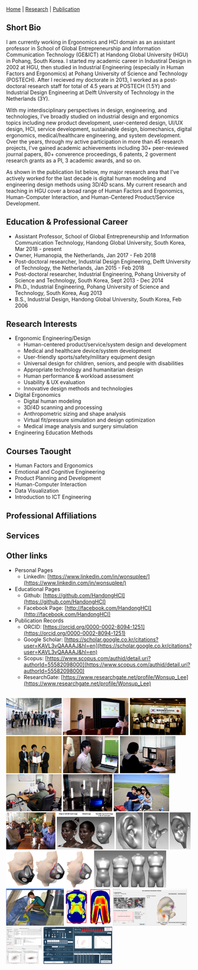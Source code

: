 [Home](README.md) | [Research](research.md) | [Publication](publication.md)

## Short Bio
I am currently working in Ergonomics and HCI domain as an assistant professor in School of Global Entrepreneurship and Information Communication Technology (GE&ICT) at Handong Global University (HGU) in Pohang, South Korea. I started my academic career in Industiral Design in 2002 at HGU, then studied in Industrial Engineering (especially in Human Factors and Ergonomics) at Pohang University of Science and Technology (POSTECH). After I recieved my doctorate in 2013, I worked as a post-doctoral research staff for total of 4.5 years at POSTECH (1.5Y) and Industrial Design Engineering at Delft University of Technology in the Netherlands (3Y).

With my interdisciplinary perspectives in design, engineering, and technologies, I’ve broadly studied on industrial design and ergonomics topics including new product development, user-centered design, UI/UX design, HCI, service development, sustainable design, biomechanics, digital ergonomics, medical/healthcare engineering, and system development. Over the years, through my active participation in more than 45 research projects, I've gained academic achievements including 30+ peer-reviewed journal papers, 80+ converence proceedings, 6 patents, 2 goverment research grants as a PI, 3 academic awards, and so on.

As shown in the publication list below, my major research area that I've actively worked for the last decade is digital human modeling and engineering design methods using 3D/4D scans. My current research and teaching in HGU cover a broad range of Human Factors and Ergonomics, Human-Computer Interaction, and Human-Centered Product/Service Development.

## Education & Professional Career
- Assistant Professor, School of Global Entrepreneurship and Information Communication Technology, Handong Global University, South Korea, Mar 2018 - present
- Owner, Humanopia, the Netherlands, Jan 2017 - Feb 2018
- Post-doctoral researcher, Industrial Design Engineering, Delft University of Technology, the Netherlands, Jan 2015 - Feb 2018
- Post-doctoral researcher, Industrial Engineering, Pohang University of Science and Technology, South Korea, Sept 2013 - Dec 2014
- Ph.D., Industrial Engineering, Pohang University of Science and Technology, South Korea, Aug 2013
- B.S., Industrial Design, Handong Global University, South Korea, Feb 2006

## Research Interests
- Ergonomic Engineering/Design
  - Human-centered product/service/system design and development
  - Medical and healthcare device/system development
  - User-friendly sports/safety/military equipment design
  - Universal design for children, seniors, and people with disabilities
  - Appropriate technology and humanitarian design
  - Human performance & workload assessment
  - Usability & UX evaluation
  - Innovative design methods and technologies
- Digital Ergonomics
  - Digital human modeling
  - 3D/4D scanning and processing
  - Anthropometric sizing and shape analysis
  - Virtual fit/pressure simulation and design optimization
  - Medical image analysis and surgery simulation
- Engineering Education Methods

## Courses Taought
- Human Factors and Ergonomics
- Emotional and Cognitive Engineering
- Product Planning and Development
- Human-Computer Interaction
- Data Visualization
- Introduction to ICT Engineering

## Professional Affiliations

## Services

## Other links
- Personal Pages
  - LinkedIn: [https://www.linkedin.com/in/wonsuplee/](https://www.linkedin.com/in/wonsuplee/)
- Educational Pages
  - Github: [https://github.com/HandongHCI](https://github.com/HandongHCI)
  - Facebook Page: [http://facebook.com/HandongHCI](http://facebook.com/HandongHCI)
- Publication Records
  - ORCID: [https://orcid.org/0000-0002-8094-1251](https://orcid.org/0000-0002-8094-1251)
  - Google Scholar: [https://scholar.google.co.kr/citations?user=KAVL3vQAAAAJ&hl=en](https://scholar.google.co.kr/citations?user=KAVL3vQAAAAJ&hl=en)
  - Scopus: [https://www.scopus.com/authid/detail.uri?authorId=55582098000](https://www.scopus.com/authid/detail.uri?authorId=55582098000)
  - ResearchGate: [https://www.researchgate.net/profile/Wonsup_Lee](https://www.researchgate.net/profile/Wonsup_Lee)

<br>
<img src="img/intro01.jpg" height="100">
<img src="img/intro02.jpg" height="100">
<img src="img/intro03.jpg" height="100">
<img src="img/intro04.jpg" height="100">
<img src="img/intro09.jpg" height="100">
<img src="img/intro15.jpg" height="100">
<img src="img/intro16.jpg" height="100">
<img src="img/intro10.jpg" height="100">
<img src="img/intro05.jpg" height="100">
<img src="img/intro06.jpg" height="100">
<img src="img/intro11.png" height="100">
<img src="img/intro12.png" height="100">
<img src="img/intro07.png" height="100">
<img src="img/intro17.png" height="100">
<img src="img/intro08.png" height="100">
<img src="img/intro13.png" height="100">
<img src="img/intro14.png" height="100">
<img src="img/intro18.png" height="100">
<img src="img/intro19.png" height="100">
